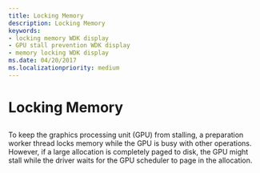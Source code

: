 ```yaml
---
title: Locking Memory
description: Locking Memory
keywords:
- locking memory WDK display
- GPU stall prevention WDK display
- memory locking WDK display
ms.date: 04/20/2017
ms.localizationpriority: medium
---
```


# Locking Memory


## <span id="ddk_locking_memory_gg"></span><span id="DDK_LOCKING_MEMORY_GG"></span>


To keep the graphics processing unit (GPU) from stalling, a preparation worker thread locks memory while the GPU is busy with other operations. However, if a large allocation is completely paged to disk, the GPU might stall while the driver waits for the GPU scheduler to page in the allocation.

 

 





